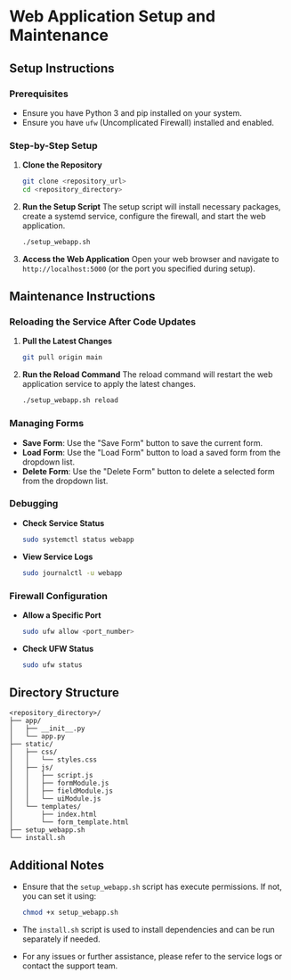 # Web Application Setup and Maintenance

## Setup Instructions

### Prerequisites
- Ensure you have Python 3 and pip installed on your system.
- Ensure you have `ufw` (Uncomplicated Firewall) installed and enabled.

### Step-by-Step Setup

1. **Clone the Repository**
    ```bash
    git clone <repository_url>
    cd <repository_directory>
    ```

2. **Run the Setup Script**
    The setup script will install necessary packages, create a systemd service, configure the firewall, and start the web application.
    ```bash
    ./setup_webapp.sh
    ```

3. **Access the Web Application**
    Open your web browser and navigate to `http://localhost:5000` (or the port you specified during setup).

## Maintenance Instructions

### Reloading the Service After Code Updates

1. **Pull the Latest Changes**
    ```bash
    git pull origin main
    ```

2. **Run the Reload Command**
    The reload command will restart the web application service to apply the latest changes.
    ```bash
    ./setup_webapp.sh reload
    ```

### Managing Forms

- **Save Form**: Use the "Save Form" button to save the current form.
- **Load Form**: Use the "Load Form" button to load a saved form from the dropdown list.
- **Delete Form**: Use the "Delete Form" button to delete a selected form from the dropdown list.

### Debugging

- **Check Service Status**
    ```bash
    sudo systemctl status webapp
    ```

- **View Service Logs**
    ```bash
    sudo journalctl -u webapp
    ```

### Firewall Configuration

- **Allow a Specific Port**
    ```bash
    sudo ufw allow <port_number>
    ```

- **Check UFW Status**
    ```bash
    sudo ufw status
    ```

## Directory Structure

```
<repository_directory>/
├── app/
│   ├── __init__.py
│   └── app.py
├── static/
│   ├── css/
│   │   └── styles.css
│   ├── js/
│   │   ├── script.js
│   │   ├── formModule.js
│   │   ├── fieldModule.js
│   │   └── uiModule.js
│   └── templates/
│       ├── index.html
│       └── form_template.html
├── setup_webapp.sh
└── install.sh
```

## Additional Notes

- Ensure that the `setup_webapp.sh` script has execute permissions. If not, you can set it using:
    ```bash
    chmod +x setup_webapp.sh
    ```

- The `install.sh` script is used to install dependencies and can be run separately if needed.

- For any issues or further assistance, please refer to the service logs or contact the support team.
